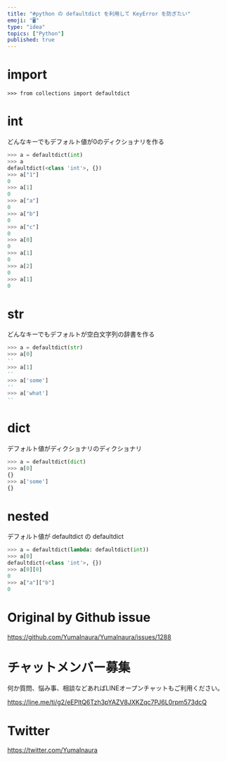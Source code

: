 ```yaml
---
title: "#python の defaultdict を利用して KeyError を防ぎたい"
emoji: "🖥"
type: "idea"
topics: ["Python"]
published: true
---
```


# import

```
>>> from collections import defaultdict
```

# int

どんなキーでもデフォルト値が0のディクショナリを作る

```py
>>> a = defaultdict(int)
>>> a
defaultdict(<class 'int'>, {})
>>> a["1"]
0
>>> a[1]
0
>>> a["a"]
0
>>> a["b"]
0
>>> a["c"]
0
>>> a[0]
0
>>> a[1]
0
>>> a[2]
0
>>> a[1]
0
```

# str

どんなキーでもデフォルトが空白文字列の辞書を作る

```py
>>> a = defaultdict(str)
>>> a[0]
''
>>> a[1]
''
>>> a['some']
''
>>> a['what']
''
```

# dict

デフォルト値がディクショナリのディクショナリ

```py
>>> a = defaultdict(dict)
>>> a[0]
{}
>>> a['some']
{}
```

# nested

デフォルト値が defaultdict の defaultdict

```py
>>> a = defaultdict(lambda: defaultdict(int))
>>> a[0]
defaultdict(<class 'int'>, {})
>>> a[0][0]
0
>>> a["a"]["b"]
0
```

# Original by Github issue

https://github.com/YumaInaura/YumaInaura/issues/1288








<!-- Update From Qiita API -->

# チャットメンバー募集


何か質問、悩み事、相談などあればLINEオープンチャットもご利用ください。

https://line.me/ti/g2/eEPltQ6Tzh3pYAZV8JXKZqc7PJ6L0rpm573dcQ





# Twitter


https://twitter.com/YumaInaura


<!-- Update From Qiita API -->


